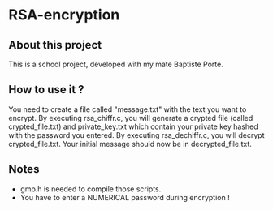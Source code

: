 # RSA-encryption
## About this project
This is a school project, developed with my mate Baptiste Porte.

## How to use it ?
You need to create a file called "message.txt" with the text you want to encrypt.
By executing rsa_chiffr.c, you will generate a crypted file (called crypted_file.txt) and private_key.txt which contain your private key hashed with the password you entered.
By executing rsa_dechiffr.c, you will decrypt crypted_file.txt. Your initial message should now be in decrypted_file.txt.

## Notes
* gmp.h is needed to compile those scripts.
* You have to enter a NUMERICAL password during encryption !
